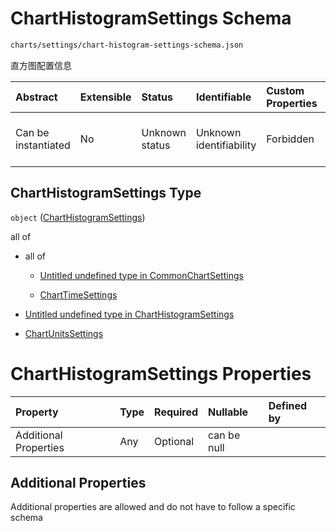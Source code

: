 # ChartHistogramSettings Schema

```txt
charts/settings/chart-histogram-settings-schema.json
```

直方图配置信息

| Abstract            | Extensible | Status         | Identifiable            | Custom Properties | Additional Properties | Access Restrictions | Defined In                                                                                                                 |
| :------------------ | :--------- | :------------- | :---------------------- | :---------------- | :-------------------- | :------------------ | :------------------------------------------------------------------------------------------------------------------------- |
| Can be instantiated | No         | Unknown status | Unknown identifiability | Forbidden         | Allowed               | none                | [chart-histogram-settings-schema.json](../out/charts/settings/chart-histogram-settings-schema.json "open original schema") |

## ChartHistogramSettings Type

`object` ([ChartHistogramSettings](chart-histogram-settings-schema.md))

all of

* all of

  * [Untitled undefined type in CommonChartSettings](common-settings-schema-allof-0.md "check type definition")

  * [ChartTimeSettings](settings-time-schema.md "check type definition")

* [Untitled undefined type in ChartHistogramSettings](chart-histogram-settings-schema-allof-1.md "check type definition")

* [ChartUnitsSettings](settings-units-schema.md "check type definition")

# ChartHistogramSettings Properties

| Property              | Type | Required | Nullable    | Defined by |
| :-------------------- | :--- | :------- | :---------- | :--------- |
| Additional Properties | Any  | Optional | can be null |            |

## Additional Properties

Additional properties are allowed and do not have to follow a specific schema
